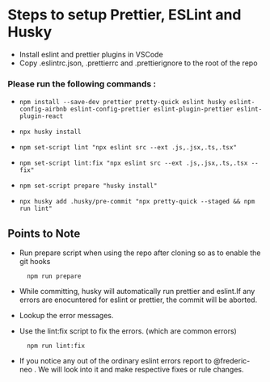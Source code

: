 
# Steps to setup Prettier, ESLint and Husky 

- Install eslint and prettier plugins in VSCode
- Copy .eslintrc.json, .prettierrc and .prettierignore to the root of the repo
### Please run the following commands :
  - `npm install --save-dev prettier pretty-quick eslint husky eslint-config-airbnb eslint-config-prettier eslint-plugin-prettier eslint-plugin-react`

- `npx husky install`

- `npm set-script lint "npx eslint src --ext .js,.jsx,.ts,.tsx"`

- `npm set-script lint:fix "npx eslint src --ext .js,.jsx,.ts,.tsx --fix"`

- `npm set-script prepare "husky install"`

- `npx husky add .husky/pre-commit "npx pretty-quick --staged && npm run lint"`

## Points to Note

- Run prepare script when using the repo after cloning so as to enable the git hooks
  
        npm run prepare

- While committing, husky will automatically run prettier and eslint.If any errors are enocuntered for eslint or prettier, the commit will be aborted.
- Lookup the error messages.
- Use the lint:fix script to fix the errors. (which are common errors)

        npm run lint:fix

- If you notice any out of the ordinary eslint errors report to @frederic-neo . We will look into it and make respective fixes or rule changes.    

